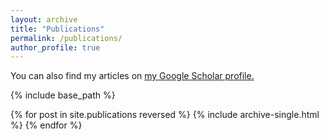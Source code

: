```yaml
---
layout: archive
title: "Publications"
permalink: /publications/
author_profile: true
---
```


<!-- {% if author.googlescholar %}
  You can also find my articles on <u><a href="{{author.googlescholar}}">my Google Scholar profile</a>.</u>
{% endif %} -->

You can also find my articles on <u><a href="https://scholar.google.com/citations?view_op=list_works&hl=en&hl=en&user=_HxPFowAAAAJ">my Google Scholar profile</a>.</u>

{% include base_path %}

{% for post in site.publications reversed %}
  {% include archive-single.html %}
{% endfor %}
